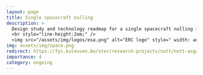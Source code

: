 ```yaml
---
layout: page
title: Single spacecraft nulling
description: >
  Design study and technology roadmap for a single spacecraft nulling interferometer (2023–2026)  
  <br style="line-height:2em;" />
  <img src="/assets/img/logos/esa.png" alt="ERC logo" style=" width: auto; height: auto; max-width: 2.5em; max-height: 1.5em;" class="img-fluid rounded">
img: assets/img/space.png
redirect: https://fys.kuleuven.be/ster/research-projects/nott/nott-asgard/
importance: 4
category: ongoing
---
```


